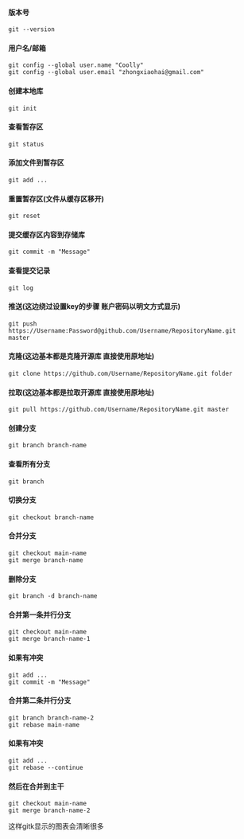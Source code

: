 #### 版本号
```
git --version

```
#### 用户名/邮箱
```
git config --global user.name "Coolly"
git config --global user.email "zhongxiaohai@gmail.com"
```

#### 创建本地库
```
git init
```

#### 查看暂存区
```
git status
```

#### 添加文件到暂存区
```
git add ...
```

#### 重置暂存区(文件从缓存区移开)
```
git reset
```

#### 提交缓存区内容到存储库
```
git commit -m "Message"
```

#### 查看提交记录
```
git log
```

#### 推送(这边绕过设置key的步骤 账户密码以明文方式显示)
```
git push https://Username:Password@github.com/Username/RepositoryName.git master
```

#### 克隆(这边基本都是克隆开源库 直接使用原地址)
```
git clone https://github.com/Username/RepositoryName.git folder
```

#### 拉取(这边基本都是拉取开源库 直接使用原地址)
```
git pull https://github.com/Username/RepositoryName.git master
```


#### 创建分支
```
git branch branch-name
```

#### 查看所有分支
```
git branch
```

#### 切换分支
```
git checkout branch-name
```

#### 合并分支
```
git checkout main-name
git merge branch-name

```

#### 删除分支
```
git branch -d branch-name
```

#### 合并第一条并行分支
```
git checkout main-name
git merge branch-name-1
```

#### 如果有冲突
```	
git add ...
git commit -m "Message"
```

#### 合并第二条并行分支
```
git branch branch-name-2
git rebase main-name
```

#### 如果有冲突
```	
git add ...
git rebase --continue
```

#### 然后在合并到主干
```
git checkout main-name
git merge branch-name-2
```

这样gitk显示的图表会清晰很多